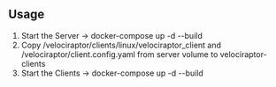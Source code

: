 ## Usage
1. Start the Server -> docker-compose up -d --build
2. Copy /velociraptor/clients/linux/velociraptor_client and /velociraptor/client.config.yaml from server volume to velociraptor-clients
3. Start the Clients -> docker-compose up -d --build

